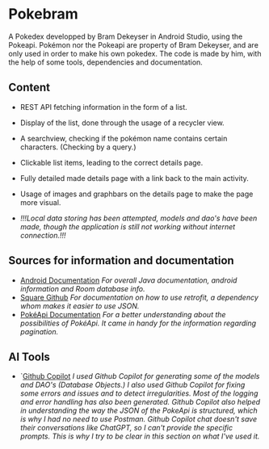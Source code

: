 # Pokebram
A Pokedex developped by Bram Dekeyser in Android Studio, using the Pokeapi.
Pokémon nor the Pokeapi are property of Bram Dekeyser, and are only used in order to make his own pokedex.
The code is made by him, with the help of some tools, dependencies and documentation.

## Content
* REST API fetching information in the form of a list.
* Display of the list, done through the usage of a recycler view.
* A searchview, checking if the pokémon name contains certain characters. (Checking by a query.)
* Clickable list items, leading to the correct details page.
* Fully detailed made details page with a link back to the main activity.
* Usage of images and graphbars on the details page to make the page more visual.

* _!!!Local data storing has been attempted, models and dao's have been made, though the application is still not working without internet connection.!!!_

## Sources for information and documentation
* [Android Documentation](https://developer.android.com/docs "Android docs")
_For overall Java documentation, android information and Room database info._
* [Square Github](https://square.github.io/retrofit/ "Retrofit Documentation")
_For documentation on how to use retrofit, a dependency whom makes it easier to use JSON._
* [PokéApi Documentation](https://pokeapi.co/docs/v2 "PokéApi Documentation")
_For a better understanding about the possibilities of PokéApi. It came in handy for the information regarding pagination._

## AI Tools
* `[Github Copilot](https://github.com/features/copilot "Github Copilot")
_I used Github Copilot for generating some of the models and DAO's (Database Objects.)_
_I also used Github Copilot for fixing some errors and issues and to detect irregularities._
_Most of the logging and error handling has also been generated._
_Github Copilot also helped in understanding the way the JSON of the PokeApi is structured, which is why I had no need to use Postman._
_Github Copilot chat doesn't save their conversations like ChatGPT, so I can't provide the specific prompts._
_This is why I try to be clear in this section on what I've used it._
